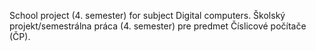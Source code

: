 School project (4. semester) for subject Digital computers. 
Školský projekt/semestrálna práca (4. semester) pre predmet Číslicové počítače (ČP).
